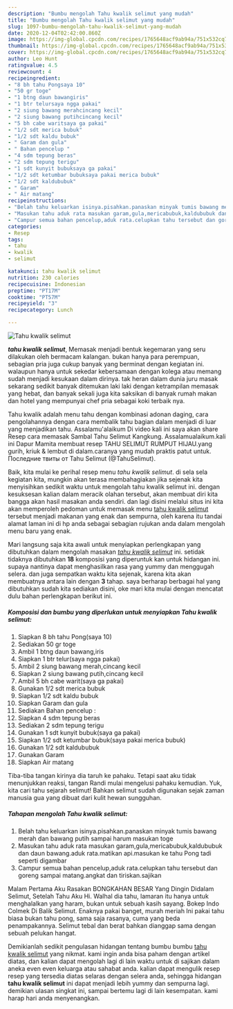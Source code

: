 ```yaml
---
description: "Bumbu mengolah Tahu kwalik selimut yang mudah"
title: "Bumbu mengolah Tahu kwalik selimut yang mudah"
slug: 1097-bumbu-mengolah-tahu-kwalik-selimut-yang-mudah
date: 2020-12-04T02:42:00.860Z
image: https://img-global.cpcdn.com/recipes/1765648acf9ab94a/751x532cq70/tahu-kwalik-selimut-foto-resep-utama.jpg
thumbnail: https://img-global.cpcdn.com/recipes/1765648acf9ab94a/751x532cq70/tahu-kwalik-selimut-foto-resep-utama.jpg
cover: https://img-global.cpcdn.com/recipes/1765648acf9ab94a/751x532cq70/tahu-kwalik-selimut-foto-resep-utama.jpg
author: Leo Hunt
ratingvalue: 4.5
reviewcount: 4
recipeingredient:
- "8 bh tahu Pongsaya 10"
- "50 gr toge"
- "1 btng daun bawangiris"
- "1 btr telursaya ngga pakai"
- "2 siung bawang merahcincang kecil"
- "2 siung bawang putihcincang kecil"
- "5 bh cabe waritsaya ga pakai"
- "1/2 sdt merica bubuk"
- "1/2 sdt kaldu bubuk"
- " Garam dan gula"
- " Bahan pencelup "
- "4 sdm tepung beras"
- "2 sdm tepung terigu"
- "1 sdt kunyit bubuksaya ga pakai"
- "1/2 sdt ketumbar bubuksaya pakai merica bubuk"
- "1/2 sdt kaldububuk"
- " Garam"
- " Air matang"
recipeinstructions:
- "Belah tahu keluarkan isinya.pisahkan.panaskan minyak tumis bawang merah dan bawang putih sampai harum masukan toge"
- "Masukan tahu aduk rata masukan garam,gula,mericabubuk,kaldububuk dan daun bawang.aduk rata.matikan api.masukan ke tahu Pong tadi seperti digambar"
- "Campur semua bahan pencelup,aduk rata.celupkan tahu tersebut dan goreng sampai matang.angkat dan tiriskan.sajikan"
categories:
- Resep
tags:
- tahu
- kwalik
- selimut

katakunci: tahu kwalik selimut 
nutrition: 230 calories
recipecuisine: Indonesian
preptime: "PT17M"
cooktime: "PT57M"
recipeyield: "3"
recipecategory: Lunch

---
```



![Tahu kwalik selimut](https://img-global.cpcdn.com/recipes/1765648acf9ab94a/751x532cq70/tahu-kwalik-selimut-foto-resep-utama.jpg)

<b><i>tahu kwalik selimut</i></b>, Memasak menjadi bentuk kegemaran yang seru dilakukan oleh bermacam kalangan. bukan hanya para perempuan, sebagian pria juga cukup banyak yang berminat dengan kegiatan ini. walaupun hanya untuk sekedar kebersamaan dengan kolega atau memang sudah menjadi kesukaan dalam dirinya. tak heran dalam dunia juru masak sekarang sedikit banyak ditemukan laki laki dengan ketrampilan memasak yang hebat, dan banyak sekali juga kita saksikan di banyak rumah makan dan hotel yang mempunyai chef pria sebagai koki terbaik nya.

Tahu kwalik adalah menu tahu dengan kombinasi adonan daging, cara pengolahannya dengan cara membalik tahu bagian dalam menjadi di luar yang menjadikan tahu. Assalamu&#39;alaikum Di video kali ini saya akan share Resep cara memasak Sambal Tahu Selimut Kangkung. Assalamualaikum.kali ini Dapur Mamita membuat resep TAHU SELIMUT RUMPUT HIJAU.yang gurih, kriuk &amp; lembut di dalam.caranya yang mudah praktis patut untuk. Последние твиты от Tahu Selimut (@TahuSelimut).

Baik, kita mulai ke perihal resep menu <i>tahu kwalik selimut</i>. di sela sela kegiatan kita, mungkin akan terasa membahagiakan jika sejenak kita menyisihkan sedikit waktu untuk mengolah tahu kwalik selimut ini. dengan kesuksesan kalian dalam meracik olahan tersebut, akan membuat diri kita bangga akan hasil masakan anda sendiri. dan lagi disini melalui situs ini kita akan memperoleh pedoman untuk memasak menu <u>tahu kwalik selimut</u> tersebut menjadi makanan yang enak dan sempurna, oleh karena itu tandai alamat laman ini di hp anda sebagai sebagian rujukan anda dalam mengolah menu baru yang enak.


Mari langsung saja kita awali untuk menyiapkan perlengkapan yang dibutuhkan dalam mengolah masakan <u><i>tahu kwalik selimut</i></u> ini. setidak tidaknya dibutuhkan <b>18</b> komposisi yang diperuntuk kan untuk hidangan ini. supaya nantinya dapat menghasilkan rasa yang yummy dan menggugah selera. dan juga sempatkan waktu kita sejenak, karena kita akan membuatnya antara lain dengan <b>3</b> tahap. saya berharap berbagai hal yang dibutuhkan sudah kita sediakan disini, oke mari kita mulai dengan mencatat dulu bahan perlengkapan berikut ini.

<!--inarticleads1-->

##### Komposisi dan bumbu yang diperlukan untuk menyiapkan Tahu kwalik selimut:

1. Siapkan 8 bh tahu Pong(saya 10)
1. Sediakan 50 gr toge
1. Ambil 1 btng daun bawang,iris
1. Siapkan 1 btr telur(saya ngga pakai)
1. Ambil 2 siung bawang merah,cincang kecil
1. Siapkan 2 siung bawang putih,cincang kecil
1. Ambil 5 bh cabe warit(saya ga pakai)
1. Gunakan 1/2 sdt merica bubuk
1. Siapkan 1/2 sdt kaldu bubuk
1. Siapkan  Garam dan gula
1. Sediakan  Bahan pencelup :
1. Siapkan 4 sdm tepung beras
1. Sediakan 2 sdm tepung terigu
1. Gunakan 1 sdt kunyit bubuk(saya ga pakai)
1. Siapkan 1/2 sdt ketumbar bubuk(saya pakai merica bubuk)
1. Gunakan 1/2 sdt kaldububuk
1. Gunakan  Garam
1. Siapkan  Air matang


Tiba-tiba tangan kirinya dia taruh ke pahaku. Tetapi saat aku tidak menunjukkan reaksi, tangan Randi mulai mengelusi pahaku kemudian. Yuk, kita cari tahu sejarah selimut! Bahkan selimut sudah digunakan sejak zaman manusia gua yang dibuat dari kulit hewan sungguhan. 

<!--inarticleads2-->

##### Tahapan mengolah Tahu kwalik selimut:

1. Belah tahu keluarkan isinya.pisahkan.panaskan minyak tumis bawang merah dan bawang putih sampai harum masukan toge
1. Masukan tahu aduk rata masukan garam,gula,mericabubuk,kaldububuk dan daun bawang.aduk rata.matikan api.masukan ke tahu Pong tadi seperti digambar
1. Campur semua bahan pencelup,aduk rata.celupkan tahu tersebut dan goreng sampai matang.angkat dan tiriskan.sajikan


Malam Pertama Aku Rasakan BONGKAHAN BESAR Yang Dingin Didalam Selimut, Setelah Tahu Aku Hi. Walhal dia tahu, lamaran itu hanya untuk menghalalkan yang haram, bukan untuk sebuah kasih sayang. Bokep Indo Colmek Di Balik Selimut. Enaknya pakai banget, murah meriah Ini pakai tahu biasa bukan tahu pong, sama saja rasanya, cuma yang beda penampakannya. Selimut tebal dan berat bahkan dianggap sama dengan sebuah pelukan hangat. 

Demikianlah sedikit pengulasan hidangan tentang bumbu bumbu <u>tahu kwalik selimut</u> yang nikmat. kami ingin anda bisa paham dengan artikel diatas, dan kalian dapat mengolah lagi di lain waktu untuk di sajikan dalam aneka even even keluarga atau sahabat anda. kalian dapat mengulik resep resep yang tersedia diatas selaras dengan selera anda, sehingga hidangan <b>tahu kwalik selimut</b> ini dapat menjadi lebih yummy dan sempurna lagi. demikian ulasan singkat ini, sampai bertemu lagi di lain kesempatan. kami harap hari anda menyenangkan.

